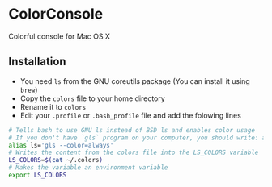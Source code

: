 ColorConsole
============

Colorful console for Mac OS X

## Installation
- You need ```ls``` from the GNU coreutils package (You can install it using ```brew```)
- Copy the ```colors``` file to your home directory
- Rename it to ```colors```
- Edit your ```.profile``` or ```.bash_profile``` file and add the folowing lines

```bash
# Tells bash to use GNU ls instead of BSD ls and enables color usage 
# If you don't have `gls` program on your computer, you should write: alias ls=`ls -G` 
alias ls='gls --color=always'
# Writes the content from the colors file into the LS_COLORS variable
LS_COLORS=$(cat ~/.colors)
# Makes the variable an environment variable
export LS_COLORS

```
